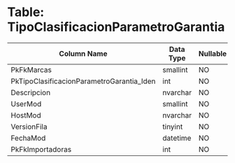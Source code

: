 # Table: TipoClasificacionParametroGarantia

| Column Name | Data Type | Nullable |
|-------------|-----------|----------|
| PkFkMarcas | smallint | NO |
| PkTipoClasificacionParametroGarantia_Iden | int | NO |
| Descripcion | nvarchar | NO |
| UserMod | smallint | NO |
| HostMod | nvarchar | NO |
| VersionFila | tinyint | NO |
| FechaMod | datetime | NO |
| PkFkImportadoras | int | NO |
